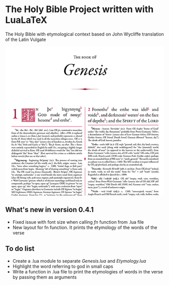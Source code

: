# The Holy Bible Project written with LuaLaTeX
The Holy Bible with etymological context based on John Wycliffe translation of the Latin Vulgate

![Preview of what the project is going to look](/Resources/preview.jpg)

## What's new in version 0.4.1
* Fixed issue with font size when calling _fn_ function from .lua file
* New layout for fn function. It prints the etymology of the words of the verse

## To do list
* Create a .lua module to separate _Genesis.lua_ and _Etymology.lua_
* Highlight the word referring to god in small caps
* Write a function in .lua file to print the etymologies of words in the verse by passing them as arguments
